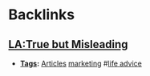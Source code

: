 
# Backlinks
## [LA:True but Misleading](<LA:True but Misleading.md>)
- **[Tags](<Tags.md>):** [Articles](<Articles.md>) [marketing](<marketing.md>) #[life advice](<life advice.md>)

